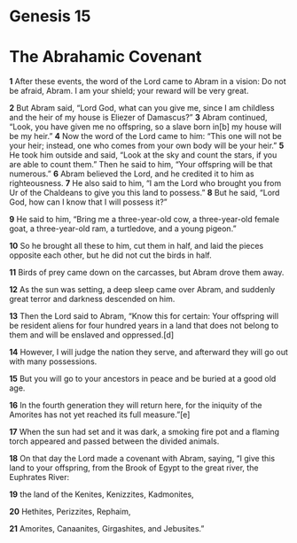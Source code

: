 # Genesis 15
# The Abrahamic Covenant
**1** After these events, the word of the Lord came to Abram in a vision:
Do not be afraid, Abram.
I am your shield;
your reward will be very great.

**2** But Abram said, “Lord God, what can you give me, since I am childless and the heir of my house is Eliezer of
Damascus?”
**3** Abram continued, “Look, you have given me no offspring, so a slave born in[b] my house will be my
heir.”
**4** Now the word of the Lord came to him: “This one will not be your heir; instead, one who comes from your own
body
will be your heir.”
**5** He took him outside and said, “Look at the sky and count the stars, if you are able to count
them.” Then he said to him, “Your offspring will be that numerous.”
**6** Abram believed the Lord, and he credited it to him as righteousness.
**7** He also said to him, “I am the Lord who brought you from Ur of the Chaldeans to give you this land to possess.”
**8** But he said, “Lord God, how can I know that I will possess it?”

**9** He said to him, “Bring me a three-year-old cow, a three-year-old female goat, a three-year-old ram, a turtledove,
and
a young pigeon.”

**10** So he brought all these to him, cut them in half, and laid the pieces opposite each other, but he did not cut the
birds in half.

**11** Birds of prey came down on the carcasses, but Abram drove them away.

**12** As the sun was setting, a deep
sleep came over Abram, and suddenly great terror and darkness descended on him.

**13** Then the Lord said to Abram, “Know this for certain: Your offspring will be resident aliens for four hundred
years in
a land that does not belong to them and will be enslaved and oppressed.[d]

**14** However, I will judge the nation they
serve, and afterward they will go out with many possessions.

**15** But you will go to your ancestors in peace and be buried
at a good old age.

**16** In the fourth generation they will return here, for the iniquity of the Amorites has not yet
reached its full measure.”[e]

**17** When the sun had set and it was dark, a smoking fire pot and a flaming torch appeared and passed between the
divided animals.

**18** On that day the Lord made a covenant with Abram, saying, “I give this land to your offspring, from the Brook
of Egypt to the great river, the Euphrates River:

**19** the land of the Kenites, Kenizzites, Kadmonites,

**20** Hethites,
Perizzites, Rephaim,

**21** Amorites, Canaanites, Girgashites, and Jebusites.”